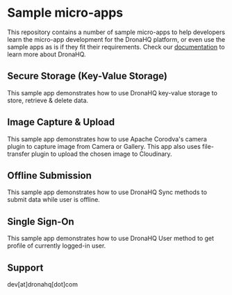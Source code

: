 # Sample micro-apps
This repository contains a number of sample micro-apps to help developers
learn the micro-app development for the DronaHQ platform, or even use the
sample apps as is if they fit their requirements. Check our [documentation](http://docs.dronahq.com/)
to learn more about DronaHQ.

## Secure Storage (Key-Value Storage)

This sample app demonstrates how to use DronaHQ key-value storage to
store, retrieve & delete data.

## Image Capture & Upload

This sample app demonstrates how to use Apache Corodva's camera plugin to
capture image from Camera or Gallery. This app also uses file-transfer
plugin to upload the chosen image to Cloudinary.

## Offline Submission
This sample app demonstrates how to use DronaHQ Sync methods to submit
data while user is offline.

## Single Sign-On
This sample app demonstrates how to use DronaHQ User method to get
profile of currently logged-in user.

## Support
dev[at]dronahq[dot]com